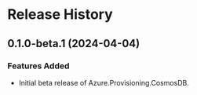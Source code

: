# Release History

## 0.1.0-beta.1 (2024-04-04)

### Features Added

- Initial beta release of Azure.Provisioning.CosmosDB.
